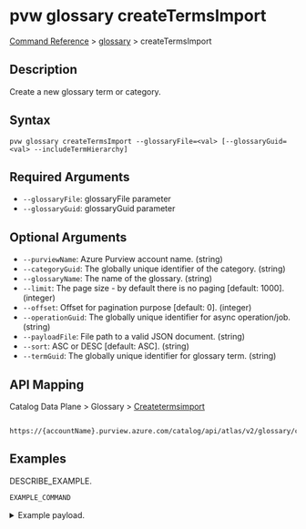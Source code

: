 # pvw glossary createTermsImport
[Command Reference](../../../README.md#command-reference) > [glossary](./main.md) > createTermsImport

## Description
Create a new glossary term or category.

## Syntax
```
pvw glossary createTermsImport --glossaryFile=<val> [--glossaryGuid=<val> --includeTermHierarchy]
```

## Required Arguments
- `--glossaryFile`: glossaryFile parameter
- `--glossaryGuid`: glossaryGuid parameter

## Optional Arguments
- `--purviewName`: Azure Purview account name. (string)
- `--categoryGuid`: The globally unique identifier of the category. (string)
- `--glossaryName`: The name of the glossary. (string)
- `--limit`: The page size - by default there is no paging [default: 1000]. (integer)
- `--offset`: Offset for pagination purpose [default: 0]. (integer)
- `--operationGuid`: The globally unique identifier for async operation/job. (string)
- `--payloadFile`: File path to a valid JSON document. (string)
- `--sort`: ASC or DESC [default: ASC]. (string)
- `--termGuid`: The globally unique identifier for glossary term. (string)

## API Mapping
Catalog Data Plane > Glossary > [Createtermsimport]()
```
 https://{accountName}.purview.azure.com/catalog/api/atlas/v2/glossary/createTermsImport
```

## Examples
DESCRIBE_EXAMPLE.
```powershell
EXAMPLE_COMMAND
```
<details><summary>Example payload.</summary>
<p>

```json
PASTE_JSON_HERE
```
</p>
</details>